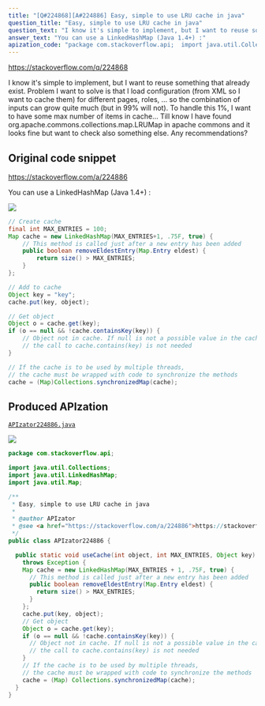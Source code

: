 ```yaml
---
title: "[Q#224868][A#224886] Easy, simple to use LRU cache in java"
question_title: "Easy, simple to use LRU cache in java"
question_text: "I know it's simple to implement, but I want to reuse something that already exist. Problem I want to solve is that I load configuration (from XML so I want to cache them) for different pages, roles, ... so the combination of inputs can grow quite much (but in 99% will not). To handle this 1%, I want to have some max number of items in cache... Till know I have found org.apache.commons.collections.map.LRUMap in apache commons and it looks fine but want to check also something else. Any recommendations?"
answer_text: "You can use a LinkedHashMap (Java 1.4+) :"
apization_code: "package com.stackoverflow.api;  import java.util.Collections; import java.util.LinkedHashMap; import java.util.Map;  /**  * Easy, simple to use LRU cache in java  *  * @author APIzator  * @see <a href=\"https://stackoverflow.com/a/224886\">https://stackoverflow.com/a/224886</a>  */ public class APIzator224886 {    public static void useCache(int object, int MAX_ENTRIES, Object key)     throws Exception {     Map cache = new LinkedHashMap(MAX_ENTRIES + 1, .75F, true) {       // This method is called just after a new entry has been added       public boolean removeEldestEntry(Map.Entry eldest) {         return size() > MAX_ENTRIES;       }     };     cache.put(key, object);     // Get object     Object o = cache.get(key);     if (o == null && !cache.containsKey(key)) {       // Object not in cache. If null is not a possible value in the cache,       // the call to cache.contains(key) is not needed     }     // If the cache is to be used by multiple threads,     // the cache must be wrapped with code to synchronize the methods     cache = (Map) Collections.synchronizedMap(cache);   } }"
---
```


https://stackoverflow.com/q/224868

I know it&#x27;s simple to implement, but I want to reuse something that already exist.
Problem I want to solve is that I load configuration (from XML so I want to cache them) for different pages, roles, ... so the combination of inputs can grow quite much (but in 99% will not). To handle this 1%, I want to have some max number of items in cache...
Till know I have found org.apache.commons.collections.map.LRUMap in apache commons and it looks fine but want to check also something else. Any recommendations?



## Original code snippet

https://stackoverflow.com/a/224886

You can use a LinkedHashMap (Java 1.4+) :

<div class="code-logo"><img src="/stackoverflow.png" /></div>

```java
// Create cache
final int MAX_ENTRIES = 100;
Map cache = new LinkedHashMap(MAX_ENTRIES+1, .75F, true) {
    // This method is called just after a new entry has been added
    public boolean removeEldestEntry(Map.Entry eldest) {
        return size() > MAX_ENTRIES;
    }
};

// Add to cache
Object key = "key";
cache.put(key, object);

// Get object
Object o = cache.get(key);
if (o == null && !cache.containsKey(key)) {
    // Object not in cache. If null is not a possible value in the cache,
    // the call to cache.contains(key) is not needed
}

// If the cache is to be used by multiple threads,
// the cache must be wrapped with code to synchronize the methods
cache = (Map)Collections.synchronizedMap(cache);
```

## Produced APIzation

[`APIzator224886.java`](https://github.com/blind-papers/apization-temp-data/raw/main/search/APIzator224886.java)

<div class="code-logo"><img src="/apizator.png" /></div>

```java
package com.stackoverflow.api;

import java.util.Collections;
import java.util.LinkedHashMap;
import java.util.Map;

/**
 * Easy, simple to use LRU cache in java
 *
 * @author APIzator
 * @see <a href="https://stackoverflow.com/a/224886">https://stackoverflow.com/a/224886</a>
 */
public class APIzator224886 {

  public static void useCache(int object, int MAX_ENTRIES, Object key)
    throws Exception {
    Map cache = new LinkedHashMap(MAX_ENTRIES + 1, .75F, true) {
      // This method is called just after a new entry has been added
      public boolean removeEldestEntry(Map.Entry eldest) {
        return size() > MAX_ENTRIES;
      }
    };
    cache.put(key, object);
    // Get object
    Object o = cache.get(key);
    if (o == null && !cache.containsKey(key)) {
      // Object not in cache. If null is not a possible value in the cache,
      // the call to cache.contains(key) is not needed
    }
    // If the cache is to be used by multiple threads,
    // the cache must be wrapped with code to synchronize the methods
    cache = (Map) Collections.synchronizedMap(cache);
  }
}

```